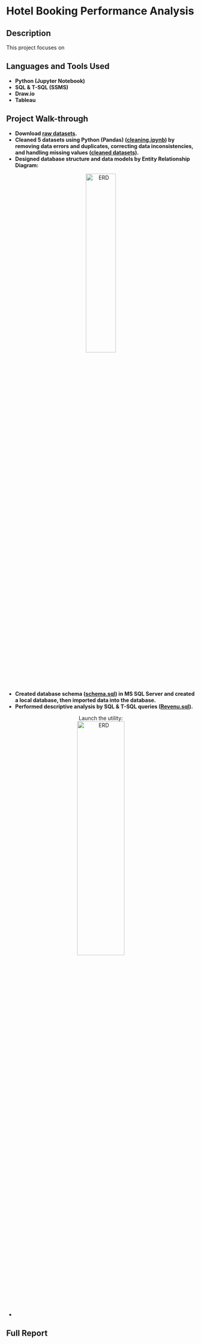 # Hotel Booking Performance Analysis

<h2>Description</h2>
This project focuses on 

<h2>Languages and Tools Used</h2>

- <b>Python (Jupyter Notebook)</b>
- <b>SQL & T-SQL (SSMS)</b>
- <b>Draw.io</b>
- <b>Tableau</b>

<h2>Project Walk-through</h2>

- <b>Download [raw datasets](https://github.com/austinwjy/hotel-booking/tree/main/RawDatasets).</b>
- <b>Cleaned 5 datasets using Python (Pandas) ([cleaning.ipynb](https://github.com/austinwjy/hotel-booking/blob/main/cleaning.ipynb)) by removing data errors and duplicates, correcting data inconsistencies, and handling missing values ([cleaned datasets](https://github.com/austinwjy/hotel-booking/tree/main/cleaned%20data)).</b>
- <b>Designed database structure and data models by Entity Relationship Diagram:</b>

<p align="center">
<img src="https://i.imgur.com/Zs6xFRl.png" height="35%" width="40%" alt="ERD"/>
<br />
</p>

- <b>Created database schema ([schema.sql](https://github.com/austinwjy/hotel-booking/blob/main/schema.sql)) in MS SQL Server and created a local database, then imported data into the database.</b>
- <b>Performed descriptive analysis by SQL & T-SQL queries ([Revenu.sql](https://github.com/austinwjy/hotel-booking/blob/main/Revenu.sql)).</b>
<p align="center">
Launch the utility: <br/>
<img src="https://i.imgur.com/Zs6xFRl.png" height="40%" width="50%" alt="ERD"/>
<br />
</p>

- <b></b>


<h2>Full Report</h2>


